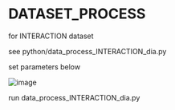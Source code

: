# DATASET_PROCESS

for INTERACTION dataset

see python/data_process_INTERACTION_dia.py

set parameters below

![image](https://user-images.githubusercontent.com/44264819/138552695-a61a679a-c891-40d7-aea3-fea4b04a18ae.png)


run data_process_INTERACTION_dia.py


